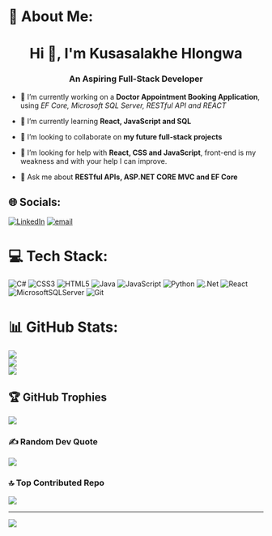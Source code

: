 # 💫 About Me:
<h1 align="center">Hi 👋, I'm Kusasalakhe Hlongwa</h1>
<h3 align="center">An Aspiring Full-Stack Developer</h3>



- 🔭 I’m currently working on a **Doctor Appointment Booking Application**, using *EF Core, Microsoft SQL Server, RESTful API and REACT*

- 🌱 I’m currently learning **React, JavaScript and SQL**

- 👯 I’m looking to collaborate on **my future full-stack projects**

- 🤝 I’m looking for help with **React, CSS and JavaScript**, front-end is my weakness and with your help I can improve.

- 💬 Ask me about **RESTful APIs, ASP.NET CORE MVC and EF Core**


## 🌐 Socials:
[![LinkedIn](https://img.shields.io/badge/LinkedIn-%230077B5.svg?logo=linkedin&logoColor=white)](https://linkedin.com/in/k-hlongwa) [![email](https://img.shields.io/badge/Email-D14836?logo=gmail&logoColor=white)](mailto:ayandahlongwa21@gmail.com) 

# 💻 Tech Stack:
![C#](https://img.shields.io/badge/c%23-%23239120.svg?style=for-the-badge&logo=csharp&logoColor=white) ![CSS3](https://img.shields.io/badge/css3-%231572B6.svg?style=for-the-badge&logo=css3&logoColor=white) ![HTML5](https://img.shields.io/badge/html5-%23E34F26.svg?style=for-the-badge&logo=html5&logoColor=white) ![Java](https://img.shields.io/badge/java-%23ED8B00.svg?style=for-the-badge&logo=openjdk&logoColor=white) ![JavaScript](https://img.shields.io/badge/javascript-%23323330.svg?style=for-the-badge&logo=javascript&logoColor=%23F7DF1E) ![Python](https://img.shields.io/badge/python-3670A0?style=for-the-badge&logo=python&logoColor=ffdd54) ![.Net](https://img.shields.io/badge/.NET-5C2D91?style=for-the-badge&logo=.net&logoColor=white) ![React](https://img.shields.io/badge/react-%2320232a.svg?style=for-the-badge&logo=react&logoColor=%2361DAFB) ![MicrosoftSQLServer](https://img.shields.io/badge/Microsoft%20SQL%20Server-CC2927?style=for-the-badge&logo=microsoft%20sql%20server&logoColor=white) ![Git](https://img.shields.io/badge/git-%23F05033.svg?style=for-the-badge&logo=git&logoColor=white)
# 📊 GitHub Stats:
![](https://github-readme-stats.vercel.app/api?username=khlongwa-dev&theme=dark&hide_border=false&include_all_commits=false&count_private=false)<br/>
![](https://nirzak-streak-stats.vercel.app/?user=khlongwa-dev&theme=dark&hide_border=false)<br/>
![](https://github-readme-stats.vercel.app/api/top-langs/?username=khlongwa-dev&theme=dark&hide_border=false&include_all_commits=false&count_private=false&layout=compact)

## 🏆 GitHub Trophies
![](https://github-profile-trophy.vercel.app/?username=khlongwa-dev&theme=radical&no-frame=false&no-bg=true&margin-w=4)

### ✍️ Random Dev Quote
![](https://quotes-github-readme.vercel.app/api?type=horizontal&theme=radical)

### 🔝 Top Contributed Repo
![](https://github-contributor-stats.vercel.app/api?username=khlongwa-dev&limit=5&theme=dark&combine_all_yearly_contributions=true)

---
[![](https://visitcount.itsvg.in/api?id=khlongwa-dev&icon=0&color=0)](https://visitcount.itsvg.in)

<!-- Proudly created with GPRM ( https://gprm.itsvg.in ) -->
